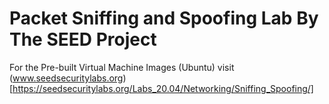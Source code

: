 # Packet Sniffing and Spoofing Lab By The SEED Project

For the Pre-built Virtual Machine Images (Ubuntu) visit (www.seedsecuritylabs.org)[https://seedsecuritylabs.org/Labs_20.04/Networking/Sniffing_Spoofing/]
